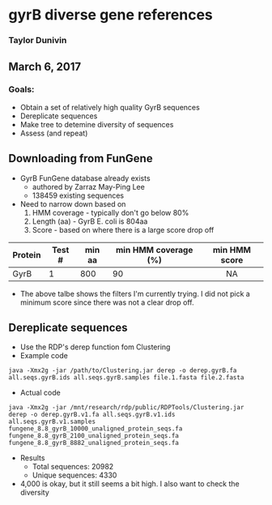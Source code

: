 # gyrB diverse gene references
### Taylor Dunivin
## March 6, 2017
### Goals: 
* Obtain a set of relatively high quality GyrB sequences
* Dereplicate sequences
* Make tree to detemine diversity of sequences
* Assess (and repeat)

## Downloading from FunGene
* GyrB FunGene database already exists
  * authored by Zarraz May-Ping Lee
  * 138459 existing sequences
* Need to narrow down based on
  1. HMM coverage - typically don't go below 80%
  2. Length (aa) - GyrB E. coli is 804aa
  3. Score - based on where there is a large score drop off

| Protein | Test # | min aa | min HMM coverage (%) | min HMM score |
| --------- | ----- | ---------- | --------- | :-----: |
| GyrB | 1 | 800 | 90 | NA |

* The above talbe shows the filters I'm currently trying. I did not pick a minimum score since there was not a clear drop off. 

## Dereplicate sequences
* Use the RDP's derep function fom Clustering
* Example code

```
java -Xmx2g -jar /path/to/Clustering.jar derep -o derep.gyrB.fa all.seqs.gyrB.ids all.seqs.gyrB.samples file.1.fasta file.2.fasta 
```
* Actual code
```
java -Xmx2g -jar /mnt/research/rdp/public/RDPTools/Clustering.jar derep -o derep.gyrB.v1.fa all.seqs.gyrB.v1.ids all.seqs.gyrB.v1.samples fungene_8.8_gyrB_10000_unaligned_protein_seqs.fa fungene_8.8_gyrB_2100_unaligned_protein_seqs.fa fungene_8.8_gyrB_8882_unaligned_protein_seqs.fa 
```
* Results
  * Total sequences: 20982
  * Unique sequences: 4330
* 4,000 is okay, but it still seems a bit high. I also want to check the diversity
